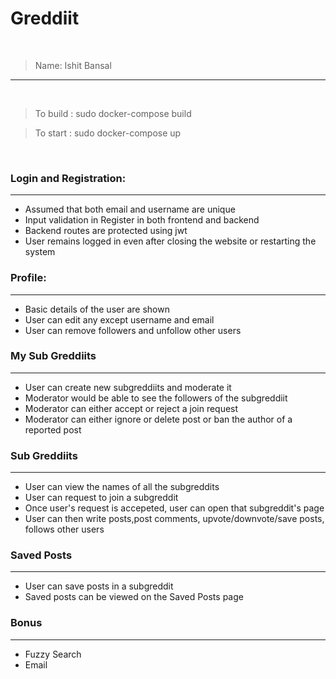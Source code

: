 # Greddiit

<br>

> Name: Ishit Bansal

----


<br>

> To build : sudo docker-compose build

> To start : sudo docker-compose up

<br>


### Login and Registration:
----

- Assumed that both email and username are unique
- Input validation in Register in both frontend and backend
- Backend routes are protected using jwt
- User remains logged in even after closing the website or restarting the system

### Profile:
----

- Basic details of the user are shown
- User can edit any except username and email
- User can remove followers and unfollow other users

### My Sub Greddiits
----

- User can create new subgreddiits and moderate it
- Moderator would be able to see the followers of the subgreddiit
- Moderator can either accept or reject a join request
- Moderator can either ignore or delete post or ban the author of a reported post

### Sub Greddiits
----

- User can view the names of all the subgreddits
- User can request to join a subgreddit
- Once user's request is accepeted, user can open that subgreddit's page
- User can then write posts,post comments, upvote/downvote/save posts, follows other users

### Saved Posts
----

- User can save posts in a subgreddit
- Saved posts can be viewed on the Saved Posts page

### Bonus
----

- Fuzzy Search
- Email